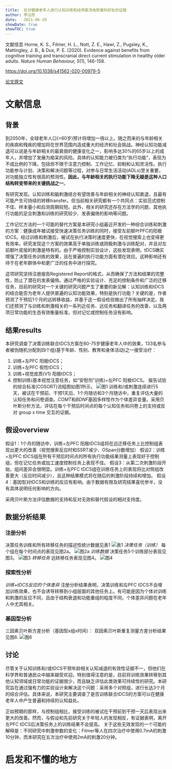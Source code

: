 ```yaml
---
title:  反对健康老年人进行认知训练和经颅直流电刺激的好处的证据
author: 李沿孜
date:   2021-06-20
showDate: true 
showTOC: true
---
```


文献信息   Horne, K. S., Filmer, H. L., Nott, Z. E., Hawi, Z., Pugsley, K., Mattingley, J. B., & Dux, P. E. (2020). Evidence against benefits from cognitive training and transcranial direct current stimulation in healthy older adults. *Nature Human Behaviour, 5*(1), 146-158.

https://doi.org/10.1038/s41562-020-00979-5 

[论文原文](../Source_Files/2021-06-20-LYZ1.pdf)

# 文献信息
## 背景
到2050年，全球老年人口(>60岁)预计将增加一倍以上。随之而来的与年龄相关的疾病和残疾的增加将在世界范围内造成重大的经济和社会挑战。神经认知功能减退可以说是与年龄相关的最衰弱的健康变化之一，影响多达30%的65岁以上的成年人，并增加了发展为痴呆的风险。具体的认知能力被归类为“执行功能”，表现为不成比例的下降，包括但不限于注意力控制、工作记忆、抑制和认知灵活性。执行功能参与计划、决策和解决问题等过程，对参与日常生活活动(ADLs)至关重要，对功能独立性有很高的预测性。**因此，与年龄相关的执行功能下降无疑是这种人口结构转变带来的关键挑战之一**。

有研究发现。认知训练和脑刺激结合有望改善与年龄相关的神经认知衰退，且最有可能产生可持续的转移transfer。但当前相关研究都有一个共同点：实验范式控制不佳、样本量小和后测周期较短。此外，相关的研究还存在方法学的问题、其他执行功能的足合刺激和训练的研究较少、发表偏倚的影响等问题。

工作记忆方法的一个可能的替代方案是本研究小组最近开发的一种综合训练和刺激的方案：健康成年被试接受快速决策任务训练的同时，接受左前额叶PFC的阳极tDCS。经过训练和刺激后，被试在执行决策时速度更快，在视觉搜索上也变得更有效率。研究发现这个方案的效果高于单独训练或阴极刺激与训练配对，并且对左前额叶皮层的刺激是特有的。由于严格控制实验设计，这些发现表明，tDCS确实增强了决策任务训练的效果，且在普遍的执行功能方面有潜在效应。这种影响还有待于在老年群体中和更广泛的任务中进行探究。

这项研究坚持注册报告Registered Report的格式，从而确保了方法和结果的完整性，防止了潜在的发表偏倚。通过严格的实验设计、充足的控制条件和广泛的迁移任务，目前的研究对一个关键的研究问题产生了重要的新见解：认知训练和tDCS的结合能否为老年人提供普遍的认知功能效果，特别是执行功能？关键的是，作者预测了干预后1个月的远转移收益，并基于这一假设检验做出了所有抽样决定。我们还预测了与训练和刺激相关的一系列近任务、远任务和翻译任务的改善，以及两项日常功能的生态有效衡量标准，但对记忆或控制任务没有影响。
## 结果results

本研究调查了决策训练联合tDCS方案在60-75岁健康老年人中的效果，133名参与者被伪随机分配到四个组(基于年龄、性别、教育和身体活动)之一接受治疗：               
1) 训练+左PFC 阳极tDCS；
2) 训练+左PFC 假性tDCS；
3) 训练+视觉皮质(V1) 阳极tDCS；
4) 控制训练(基本视觉注意任务，如“安慰剂”训练)+左PFC 阳极tDCS。
报告试验的综合标准(COSORT)流程图如图1所示。
![图1](../Supporting_Information/2021-06-20-LYZ1-Fig1.png)
训练和/或刺激连续进行5天，被试在干预前、干预1天后、1个月随访和3个月随访中，重复评估大量的认知任务和问卷调查。*COMT*和*BDNF*基因多样性作为个体差异变量。采用贝叶斯分析方法，评估在每个干预后时间点的每个认知任务和问卷上的支持或反对 group x time 交互的证据。

## 假设overview
假设1：1个月的随访中，训练+左PFC 阳极tDCS组将在远迁移任务上比控制组表现出更大的改善（视觉搜索反应时和SSRT减少、OSpan分数增加）
假设2：训练+左PFC tDCS组在所有干预后时间点的所有执行功能结果测量上表现好于控制组，但在记忆任务或加工速度控制任务上表现不佳。
假设3：从第二次刺激阶段开始，组间差异会很明显。训练+左PFC tDCS组在训练任务上的表现将比对照组改善更大（反应时间减少），且这种结果模式将在随后的刺激阶段持续和增加。
假设4：基因型对tDCS和训练的反应有影响。由于数据有限及研究结果喜忧参半，没有具体说明任何影响的方向。

采用贝叶斯方法评估数据的支持和反对无效和替代假设的相对支持度。
## 数据分析结果
### 注册分析
决策任务训练和所有转移任务的描述性统计数据见表1
![表1](../Supporting_Information/2021-06-20-LYZ1-Table1.png)
*决策任务（训练）* 每个组在每个时间点的表现见图2a。
![图2a](../Supporting_Information/2021-06-20-LYZ1-Fig2a.png)
*训练数据* 决策任务5个训练部分表现见图3。
![图3](../Supporting_Information/2021-06-20-LYZ1-Fig3.png)
*转移任务* 远转移任务表现见图4。
![图4](../Supporting_Information/2021-06-20-LYZ1-Fig4.png)
### 探索性分析
*训练+tDCS反应的个体差异* 注册分析结果表明，决策训练和左PFC tDCS不会增加训练效果，也不会诱导转移到小组层面的其他任务上。有可能是因为个体对训练和刺激的反应不同，且由于结构衰退和功能重组的程度不同，个体差异问题在老年人中尤其相关。
### 基因型分析
三因素贝叶斯方差分析（基因型x组x时间）：
双因素贝叶斯重复测量方差分析结果见图6.
![图6](../Supporting_Information/2021-06-20-LYZ1-Fig6.png)
## 讨论
尽管关于认知训练和/或tDCS干预年龄相关认知减退的有效性证据不一，但他们在科学界和普通民众中越来越受欢迎。特别值得注意的是，目前将训练效果转移到其他认知领域或日常功能的证据很少，而且缺乏评估此类效果可持续性的研究。本研究旨在通过强有力的实验设计来解决这个问题：采用多个对照组，进行长达3个月的综合评估。具体来说，本研究主要调查了是否训练联合tDCS的方案可以在健康老年人中产生普遍和持续的认知益处。

正如预期的那样，与控制组相比，接受训练的被试在干预前到干预一天后表现出来更大的改善。然而，与假设和先前研究关于年轻人的发现相反，有证据表明，离开左PFC tDCS后决策任务上的训练结果不会提高。 关于这些无效发现的一个可能的解释是：不同研究中刺激参数的变化：Filmer等人在四次治疗中使用0.7mA的刺激10分钟，而本研究在五次治疗中使用2mA的刺激20分钟。

# 启发和不懂的地方
